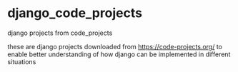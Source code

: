 # django_code_projects
django projects from code_projects

these are django projects downloaded from https://code-projects.org/ 
to enable better understanding of how django can be implemented in 
different situations
